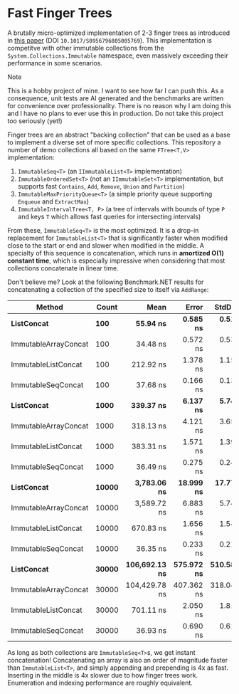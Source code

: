 # Fast Finger Trees

A brutally micro-optimized implementation of 2-3 finger trees as introduced in [this paper](https://www.staff.city.ac.uk/~ross/papers/FingerTree.pdf) (DOI `10.1017/S0956796805005769`).
This implementation is competitve with other immutable collections from the `System.Collections.Immutable` namespace, even massively exceeding their performance in some scenarios.

> [!NOTE]
> This is a hobby project of mine. I want to see how far I can push this.
> As a consequence, unit tests are AI generated and the benchmarks are written for convenience over professionality.
> There is no reason why I am doing this and I have no plans to ever use this in production.
> Do not take this project too seriously (yet!)

Finger trees are an abstract "backing collection" that can be used as a base to implement a diverse set of more specific collections. 
This repository a number of demo collections all based on the same `FTree<T,V>` implementation:

1. `ImmutableSeq<T>` (an `IImmutableList<T>` implementation)
2. `ImmutableOrderedSet<T>` (not an `IImmutableSet<T>` implementation, but supports fast `Contains`, `Add`, `Remove`, `Union` and `Partition`)
3. `ImmutableMaxPriorityQueue<T>` (a simple priority queue supporting `Enqueue` and `ExtractMax`)
4. `ImmutableIntervalTree<T, P>` (a tree of intervals with bounds of type `P` and keys `T` which allows fast queries for intersecting intervals)

From these, `ImmutableSeq<T>` is the most optimized. It is a drop-in replacement for `ImmutableList<T>` that is significantly faster when modified close to the start or end and slower when modified in the middle.
A specialty of this sequence is concatenation, which runs in **amortized O(1) constant time**, which is especially impressive when considering that most collections concatenate in linear time.

Don't believe me? Look at the following Benchmark.NET results for concatenating a collection of the specified size to itself via `AddRange`:


| Method               | Count | Mean          | Error      | StdDev     |
|--------------------- |------ |--------------:|-----------:|-----------:|
| **ListConcat**           | **100**   |      **55.94 ns** |   **0.585 ns** |   **0.518 ns** |
| ImmutableArrayConcat | 100   |      34.48 ns |   0.572 ns |   0.535 ns |
| ImmutableListConcat  | 100   |     212.92 ns |   1.378 ns |   1.151 ns |
| ImmutableSeqConcat   | 100   |      37.68 ns |   0.166 ns |   0.130 ns |
| **ListConcat**           | **1000**  |     **339.37 ns** |   **6.137 ns** |   **5.741 ns** |
| ImmutableArrayConcat | 1000  |     318.13 ns |   4.121 ns |   3.654 ns |
| ImmutableListConcat  | 1000  |     383.31 ns |   1.571 ns |   1.392 ns |
| ImmutableSeqConcat   | 1000  |      36.49 ns |   0.275 ns |   0.244 ns |
| **ListConcat**           | **10000** |   **3,783.06 ns** |  **18.999 ns** |  **17.772 ns** |
| ImmutableArrayConcat | 10000 |   3,589.72 ns |   6.883 ns |   5.748 ns |
| ImmutableListConcat  | 10000 |     670.83 ns |   1.656 ns |   1.549 ns |
| ImmutableSeqConcat   | 10000 |      36.35 ns |   0.233 ns |   0.218 ns |
| **ListConcat**           | **30000** | **106,692.13 ns** | **575.972 ns** | **510.584 ns** |
| ImmutableArrayConcat | 30000 | 104,429.78 ns | 407.362 ns | 318.041 ns |
| ImmutableListConcat  | 30000 |     701.11 ns |   2.050 ns |   1.817 ns |
| ImmutableSeqConcat   | 30000 |      36.93 ns |   0.690 ns |   0.612 ns |

As long as both collections are `ImmutableSeq<T>`s, we get instant concatenation! 
Concatenating an array is also an order of magnitude faster than `ImmutableList<T>`, and simply appending and prepending is 4x as fast. 
Inserting in the middle is 4x slower due to how finger trees work. Enumeration and indexing performance are roughly equivalent.
